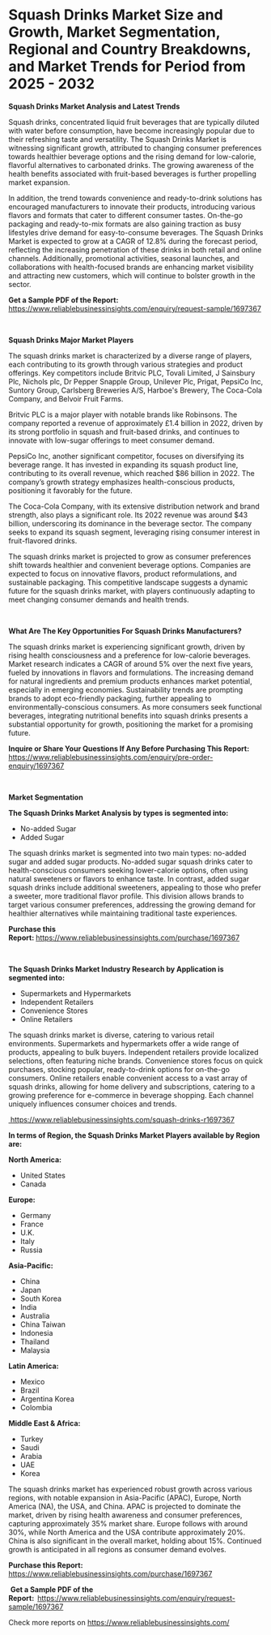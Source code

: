 <p><h1>Squash Drinks Market Size and Growth, Market Segmentation, Regional and Country Breakdowns, and Market Trends for Period from 2025 -  2032</h1></p><p><strong>Squash Drinks Market Analysis and Latest Trends</strong></p>
<p><p>Squash drinks, concentrated liquid fruit beverages that are typically diluted with water before consumption, have become increasingly popular due to their refreshing taste and versatility. The Squash Drinks Market is witnessing significant growth, attributed to changing consumer preferences towards healthier beverage options and the rising demand for low-calorie, flavorful alternatives to carbonated drinks. The growing awareness of the health benefits associated with fruit-based beverages is further propelling market expansion.</p><p>In addition, the trend towards convenience and ready-to-drink solutions has encouraged manufacturers to innovate their products, introducing various flavors and formats that cater to different consumer tastes. On-the-go packaging and ready-to-mix formats are also gaining traction as busy lifestyles drive demand for easy-to-consume beverages. The Squash Drinks Market is expected to grow at a CAGR of 12.8% during the forecast period, reflecting the increasing penetration of these drinks in both retail and online channels. Additionally, promotional activities, seasonal launches, and collaborations with health-focused brands are enhancing market visibility and attracting new customers, which will continue to bolster growth in the sector.</p></p>
<p><strong>Get a Sample PDF of the Report:&nbsp;</strong> <a href="https://www.reliablebusinessinsights.com/enquiry/request-sample/1697367?utm_campaign=2227&utm_medium=2&utm_source=Github&utm_content=ia&utm_term=14022025&utm_id=squash-drinks">https://www.reliablebusinessinsights.com/enquiry/request-sample/1697367</a></p>
<p>&nbsp;</p>
<p><strong>Squash Drinks Major Market Players</strong></p>
<p><p>The squash drinks market is characterized by a diverse range of players, each contributing to its growth through various strategies and product offerings. Key competitors include Britvic PLC, Tovali Limited, J Sainsbury Plc, Nichols plc, Dr Pepper Snapple Group, Unilever Plc, Prigat, PepsiCo Inc, Suntory Group, Carlsberg Breweries A/S, Harboe's Brewery, The Coca-Cola Company, and Belvoir Fruit Farms.</p><p>Britvic PLC is a major player with notable brands like Robinsons. The company reported a revenue of approximately £1.4 billion in 2022, driven by its strong portfolio in squash and fruit-based drinks, and continues to innovate with low-sugar offerings to meet consumer demand. </p><p>PepsiCo Inc, another significant competitor, focuses on diversifying its beverage range. It has invested in expanding its squash product line, contributing to its overall revenue, which reached $86 billion in 2022. The company’s growth strategy emphasizes health-conscious products, positioning it favorably for the future.</p><p>The Coca-Cola Company, with its extensive distribution network and brand strength, also plays a significant role. Its 2022 revenue was around $43 billion, underscoring its dominance in the beverage sector. The company seeks to expand its squash segment, leveraging rising consumer interest in fruit-flavored drinks.</p><p>The squash drinks market is projected to grow as consumer preferences shift towards healthier and convenient beverage options. Companies are expected to focus on innovative flavors, product reformulations, and sustainable packaging. This competitive landscape suggests a dynamic future for the squash drinks market, with players continuously adapting to meet changing consumer demands and health trends.</p></p>
<p>&nbsp;</p>
<p><strong>What Are The Key Opportunities For Squash Drinks Manufacturers?</strong></p>
<p><p>The squash drinks market is experiencing significant growth, driven by rising health consciousness and a preference for low-calorie beverages. Market research indicates a CAGR of around 5% over the next five years, fueled by innovations in flavors and formulations. The increasing demand for natural ingredients and premium products enhances market potential, especially in emerging economies. Sustainability trends are prompting brands to adopt eco-friendly packaging, further appealing to environmentally-conscious consumers. As more consumers seek functional beverages, integrating nutritional benefits into squash drinks presents a substantial opportunity for growth, positioning the market for a promising future.</p></p>
<p><strong>Inquire or Share Your Questions If Any Before Purchasing This Report:</strong> <a href="https://www.reliablebusinessinsights.com/enquiry/pre-order-enquiry/1697367?utm_campaign=2227&utm_medium=2&utm_source=Github&utm_content=ia&utm_term=14022025&utm_id=squash-drinks">https://www.reliablebusinessinsights.com/enquiry/pre-order-enquiry/1697367</a></p>
<p>&nbsp;</p>
<p><strong>Market Segmentation</strong></p>
<p><strong>The Squash Drinks Market Analysis by types is segmented into:</strong></p>
<p><ul><li>No-added Sugar</li><li>Added Sugar</li></ul></p>
<p><p>The squash drinks market is segmented into two main types: no-added sugar and added sugar products. No-added sugar squash drinks cater to health-conscious consumers seeking lower-calorie options, often using natural sweeteners or flavors to enhance taste. In contrast, added sugar squash drinks include additional sweeteners, appealing to those who prefer a sweeter, more traditional flavor profile. This division allows brands to target various consumer preferences, addressing the growing demand for healthier alternatives while maintaining traditional taste experiences.</p></p>
<p><strong>Purchase this Report:&nbsp;</strong><a href="https://www.reliablebusinessinsights.com/purchase/1697367?utm_campaign=2227&utm_medium=2&utm_source=Github&utm_content=ia&utm_term=14022025&utm_id=squash-drinks">https://www.reliablebusinessinsights.com/purchase/1697367</a></p>
<p>&nbsp;</p>
<p><strong>The Squash Drinks Market Industry Research by Application is segmented into:</strong></p>
<p><ul><li>Supermarkets and Hypermarkets</li><li>Independent Retailers</li><li>Convenience Stores</li><li>Online Retailers</li></ul></p>
<p><p>The squash drinks market is diverse, catering to various retail environments. Supermarkets and hypermarkets offer a wide range of products, appealing to bulk buyers. Independent retailers provide localized selections, often featuring niche brands. Convenience stores focus on quick purchases, stocking popular, ready-to-drink options for on-the-go consumers. Online retailers enable convenient access to a vast array of squash drinks, allowing for home delivery and subscriptions, catering to a growing preference for e-commerce in beverage shopping. Each channel uniquely influences consumer choices and trends.</p></p>
<p><a href="https://www.reliablebusinessinsights.com/squash-drinks-r1697367?utm_campaign=2227&utm_medium=2&utm_source=Github&utm_content=ia&utm_term=14022025&utm_id=squash-drinks">&nbsp;https://www.reliablebusinessinsights.com/squash-drinks-r1697367</a></p>
<p><strong>In terms of Region, the Squash Drinks Market Players available by Region are:</strong></p>
<p>
    <p> <strong> North America: </strong>
        <ul>
            <li>United States</li>
            <li>Canada</li>
        </ul>
        </p> 
    <p> <strong> Europe: </strong>
        <ul>
            <li>Germany</li>
            <li>France</li>
            <li>U.K.</li>
            <li>Italy</li>
            <li>Russia</li>
        </ul>
        </p> 
    <p> <strong> Asia-Pacific: </strong>
        <ul>
            <li>China</li>
            <li>Japan</li>
            <li>South Korea</li>
            <li>India</li>
            <li>Australia</li>
            <li>China Taiwan</li>
            <li>Indonesia</li>
            <li>Thailand</li>
            <li>Malaysia</li>
        </ul>
        </p> 
    <p> <strong> Latin America: </strong>
        <ul>
            <li>Mexico</li>
            <li>Brazil</li>
            <li>Argentina Korea</li>
            <li>Colombia</li>
        </ul>
        </p> 
    <p> <strong> Middle East & Africa: </strong>
        <ul>
            <li>Turkey</li>
            <li>Saudi</li>
            <li>Arabia</li>
            <li>UAE</li>
            <li>Korea</li>
        </ul>
    </p>
    </p>
<p><p>The squash drinks market has experienced robust growth across various regions, with notable expansion in Asia-Pacific (APAC), Europe, North America (NA), the USA, and China. APAC is projected to dominate the market, driven by rising health awareness and consumer preferences, capturing approximately 35% market share. Europe follows with around 30%, while North America and the USA contribute approximately 20%. China is also significant in the overall market, holding about 15%. Continued growth is anticipated in all regions as consumer demand evolves.</p></p>
<p><strong>Purchase this Report: </strong><a href="https://www.reliablebusinessinsights.com/purchase/1697367?utm_campaign=2227&utm_medium=2&utm_source=Github&utm_content=ia&utm_term=14022025&utm_id=squash-drinks">https://www.reliablebusinessinsights.com/purchase/1697367</a></p>
<p>&nbsp;<strong>Get a Sample PDF of the Report:&nbsp;&nbsp;</strong><a href="https://www.reliablebusinessinsights.com/enquiry/request-sample/1697367?utm_campaign=2227&utm_medium=2&utm_source=Github&utm_content=ia&utm_term=14022025&utm_id=squash-drinks">https://www.reliablebusinessinsights.com/enquiry/request-sample/1697367</a></p>
<p><strong></strong></p>
<p>Check more reports on <a href="https://www.reliablebusinessinsights.com/?utm_campaign=2227&utm_medium=2&utm_source=Github&utm_content=ia&utm_term=14022025&utm_id=squash-drinks">https://www.reliablebusinessinsights.com/</a></p>